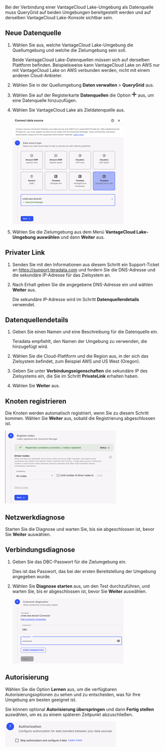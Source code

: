 Bei der Verbindung einer VantageCloud Lake-Umgebung als Datenquelle muss QueryGrid auf beiden Umgebungen bereitgestellt werden und auf derselben VantageCloud Lake-Konsole sichtbar sein.

Neue Datenquelle
----------------

1.  Wählen Sie aus, welche VantageCloud Lake-Umgebung die Quellumgebung und welche die Zielumgebung sein soll.

    Beide VantageCloud Lake-Datenquellen müssen sich auf derselben Plattform befinden. Beispielsweise kann VantageCloud Lake on AWS nur mit VantageCloud Lake on AWS verbunden werden, nicht mit einem anderen Cloud-Anbieter.

2.  Wählen Sie in der Quellumgebung **Daten verwalten** \> **QueryGrid** aus.

3.  Wählen Sie auf der Registerkarte **Datenquellen** die Option ![""](Images/gdy1625181386091.png) aus, um eine Datenquelle hinzuzufügen.

4.  Wählen Sie VantageCloud Lake als Zieldatenquelle aus.

    ![QueryGrid-Datenquelle](Images/euj1724287834509.png)

5.  Wählen Sie die Zielumgebung aus dem Menü **VantageCloud Lake-Umgebung auswählen** und dann **Weiter** aus.

Privater Link
-------------

1.  Senden Sie mit den Informationen aus diesem Schritt ein Support-Ticket an <https://support.teradata.com> und fordern Sie die DNS-Adresse und die sekundäre IP-Adresse für das Zielsystem an.

2.  Nach Erhalt geben Sie die angegebene DNS-Adresse ein und wählen **Weiter** aus.

    Die sekundäre IP-Adresse wird im Schritt **Datenquellendetails** verwendet.

Datenquellendetails
-------------------

1.  Geben Sie einen Namen und eine Beschreibung für die Datenquelle ein.

    Teradata empfiehlt, den Namen der Umgebung zu verwenden, die hinzugefügt wird.

2.  Wählen Sie die Cloud-Plattform und die Region aus, in der sich das Zielsystem befindet, zum Beispiel AWS und US West (Oregon).

3.  Geben Sie unter **Verbindungseigenschaften** die sekundäre IP des Zielsystems ein, die Sie im Schritt **PrivateLink** erhalten haben.

4.  Wählen Sie **Weiter** aus.

Knoten registrieren
-------------------

Die Knoten werden automatisch registriert, wenn Sie zu diesem Schritt kommen. Wählen Sie **Weiter** aus, sobald die Registrierung abgeschlossen ist.

![QueryGrid-Knotenregistrierung](Images/rlr1724288508418.png)

Netzwerkdiagnose
----------------

Starten Sie die Diagnose und warten Sie, bis sie abgeschlossen ist, bevor Sie **Weiter** auswählen.

Verbindungsdiagnose
-------------------

1.  Geben Sie das DBC-Passwort für die Zielumgebung ein.

    Dies ist das Passwort, das bei der ersten Bereitstellung der Umgebung angegeben wurde.

2.  Wählen Sie **Diagnose starten** aus, um den Test durchzuführen, und warten Sie, bis er abgeschlossen ist, bevor Sie **Weiter** auswählen.

    ![QueryGrid-Verbindungsdiagnose](Images/rlm1724288803062.png)

Autorisierung
-------------

Wählen Sie die Option **Lernen** aus, um die verfügbaren Autorisierungsoptionen zu sehen und zu entscheiden, was für Ihre Umgebung am besten geeignet ist.

Sie können optional **Autorisierung überspringen** und dann **Fertig stellen** auswählen, um es zu einem späteren Zeitpunkt abzuschließen.

![QueryGrid-Verbindungsautorisierung](Images/imr1724288993792.png)
